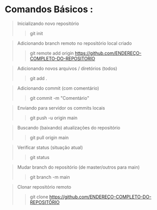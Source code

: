# Comandos Básicos :

> Inicializando novo repositório
>> git init

> Adicionando branch remoto no repositório local criado
>> git remote add origin https://github.com/ENDEREÇO-COMPLETO-DO-REPOSITORIO

> Adicionando novos arquivos / diretórios (todos)
>> git add .

> Adicionando commit (com comentário)
>> git commit -m "Comentário"

> Enviando para servidor os commits locais
>> git push -u origin main

> Buscando (baixando) atualizações do repositório
>> git pull origin main

> Verificar status (situação atual)
>> git status

> Mudar branch do repositório (de master/outros para main)
>> git branch -m main 

> Clonar repositório remoto
>> git clone https://github.com/ENDEREÇO-COMPLETO-DO-REPOSITÓRIO